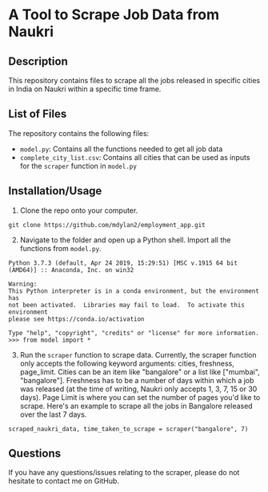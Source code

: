 # A Tool to Scrape Job Data from Naukri
## Description
This repository contains files to scrape all the jobs released in specific cities in India on Naukri within a specific time frame.

## List of Files
The repository contains the following files:
- `model.py`: Contains all the functions needed to get all job data
- `complete_city_list.csv`: Contains all cities that can be used as inputs for the `scraper` function in `model.py`

## Installation/Usage
1. Clone the repo onto your computer. 
```
git clone https://github.com/mdylan2/employment_app.git
```
2. Navigate to the folder and open up a Python shell. Import all the functions from `model.py`.
```
Python 3.7.3 (default, Apr 24 2019, 15:29:51) [MSC v.1915 64 bit (AMD64)] :: Anaconda, Inc. on win32

Warning:
This Python interpreter is in a conda environment, but the environment has
not been activated.  Libraries may fail to load.  To activate this environment
please see https://conda.io/activation

Type "help", "copyright", "credits" or "license" for more information.
>>> from model import *
```
3. Run the `scraper` function to scrape data. Currently, the scraper function only accepts the following keyword arguments: cities, freshness, page_limit. Cities can be an item like "bangalore" or a list like ["mumbai", "bangalore"]. Freshness has to be a number of days within which a job was released (at the time of writing, Naukri only accepts 1, 3, 7, 15 or 30 days). Page Limit is where you can set the number of pages you'd like to scrape. Here's an example to scrape all the jobs in Bangalore released over the last 7 days.
```
scraped_naukri_data, time_taken_to_scrape = scraper("bangalore", 7) 
```

## Questions
If you have any questions/issues relating to the scraper, please do not hesitate to contact me on GitHub. 
